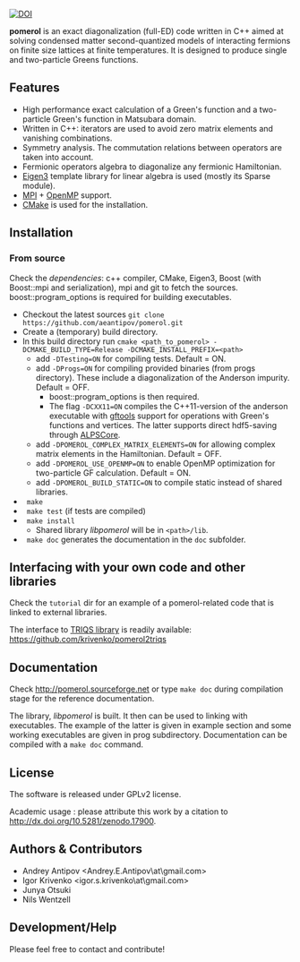 [![DOI](https://zenodo.org/badge/4569/aeantipov/pomerol.svg)](http://dx.doi.org/10.5281/zenodo.17900)

**pomerol** is an exact diagonalization (full-ED) code written in C++ aimed at solving condensed matter second-quantized models of interacting fermions on finite size lattices at finite temperatures. It is designed to produce single and two-particle Greens functions.

##  Features
  * High performance exact calculation of a Green's function and a two-particle Green's function in Matsubara domain.
  * Written in C++: iterators are used to avoid zero matrix elements and vanishing combinations. 
  * Symmetry analysis. The commutation relations between operators are taken into account.
  * Fermionic operators algebra to diagonalize any fermionic Hamiltonian.
  * [Eigen3](http://eigen.tuxfamily.org) template library for linear algebra is used (mostly its Sparse module).
  * [MPI](http://en.wikipedia.org/wiki/Message_Passing_Interface) + [OpenMP](https://en.wikipedia.org/wiki/OpenMP) support. 
  * [CMake](http://www.cmake.org) is used for the installation.

## Installation
### From source
  Check the *dependencies*: c++ compiler, CMake, Eigen3, Boost (with Boost::mpi and serialization), mpi and git to fetch the sources. boost::program_options is required for building executables. 
  - Checkout the latest sources `git clone https://github.com/aeantipov/pomerol.git`
  - Create a (temporary) build directory.
  - In this build directory run `cmake <path_to_pomerol> -DCMAKE_BUILD_TYPE=Release -DCMAKE_INSTALL_PREFIX=<path>` 
    * add `-DTesting=ON` for compiling tests. Default = ON.
    * add `-DProgs=ON` for compiling provided binaries (from progs directory). These include a diagonalization of the Anderson impurity. Default = OFF. 
      * boost::program_options is then required.
      * The flag `-DCXX11=ON` compiles the C++11-version of the anderson executable with [gftools](https://github.com/aeantipov/gftools) support for operations with Green's functions and vertices. The latter supports direct hdf5-saving through [ALPSCore](http://alpscore.org).
    * add `-DPOMEROL_COMPLEX_MATRIX_ELEMENTS=ON` for allowing complex matrix elements in the Hamiltonian. Default = OFF.
    * add `-DPOMEROL_USE_OPENMP=ON` to enable OpenMP optimization for two-particle GF calculation. Default = ON.
    * add `-DPOMEROL_BUILD_STATIC=ON` to compile static instead of shared libraries.
  - ` make`
  - ` make test` (if tests are compiled)
  - ` make install`
    * Shared library _libpomerol_ will be in `<path>/lib`.
  - ` make doc` generates the documentation in the `doc` subfolder.

## Interfacing with your own code and other libraries
 Check the `tutorial` dir for an example of a pomerol-related code that is linked to external libraries.
 
 The interface to [TRIQS library](https://triqs.github.io/triqs/latest/) is readily available: https://github.com/krivenko/pomerol2triqs
 
## Documentation
Check http://pomerol.sourceforge.net or type `make doc` during compilation stage for the reference documentation.

The library, _libpomerol_ is built. It then can be used to linking with executables. The example of the latter is given in example section and some working executables are given in prog subdirectory.
Documentation can be compiled with a `make doc` command.

## License 
The software is released under GPLv2 license. 

Academic usage : please attribute this work by a citation to http://dx.doi.org/10.5281/zenodo.17900.

## Authors & Contributors
  * Andrey Antipov <Andrey.E.Antipov\at\gmail.com>
  * Igor Krivenko <igor.s.krivenko\at\gmail.com>
  * Junya Otsuki
  * Nils Wentzell

## Development/Help 
Please feel free to contact and contribute!
